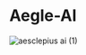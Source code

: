 # Aegle-AI
![aesclepius ai (1)](https://github.com/eastk1m/Asclepius-AI/assets/168964532/b85c0c28-e868-4164-aeef-4beb80ed71b8)
